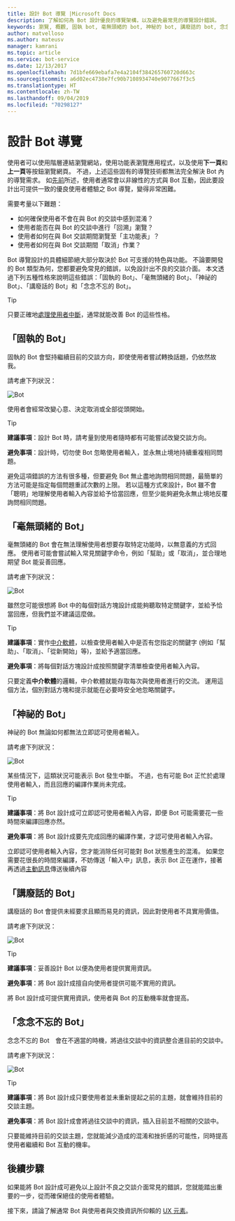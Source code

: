 ```yaml
---
title: 設計 Bot 導覽 |Microsoft Docs
description: 了解如何為 Bot 設計優良的導覽架構，以及避免最常見的導覽設計錯誤。
keywords: 瀏覽, 概觀, 固執 bot, 毫無頭緒的 bot, 神秘的 bot, 講廢話的 bot, 念念不忘的 bot
author: matvelloso
ms.author: mateusv
manager: kamrani
ms.topic: article
ms.service: bot-service
ms.date: 12/13/2017
ms.openlocfilehash: 7d1bfe669ebafa7e4a2104f384265760720d663c
ms.sourcegitcommit: a6d02ec4738e7fc90b7108934740e9077667f3c5
ms.translationtype: HT
ms.contentlocale: zh-TW
ms.lasthandoff: 09/04/2019
ms.locfileid: "70298127"
---
```

# <a name="design-bot-navigation"></a>設計 Bot 導覽

使用者可以使用階層連結瀏覽網站，使用功能表瀏覽應用程式，以及使用**下一頁**和**上一頁**等按鈕瀏覽網頁。 不過，上述這些固有的導覽技術都無法完全解決 Bot 內的導覽需求。 如[先前](~/bot-service-design-conversation-flow.md#handle-interruptions)所述，使用者通常會以非線性的方式與 Bot 互動，因此要設計出可提供一致的優良使用者體驗之 Bot 導覽，變得非常困難。 

需要考量以下難題：

- 如何確保使用者不會在與 Bot 的交談中感到混淆？ 
- 使用者能否在與 Bot 的交談中進行「回溯」瀏覽？ 
- 使用者如何在與 Bot 交談期間瀏覽至「主功能表」？ 
- 使用者如何在與 Bot 交談期間「取消」作業？ 

Bot 導覽設計的具體細節絕大部分取決於 Bot 可支援的特色與功能。 不論要開發的 Bot 類型為何，您都要避免常見的錯誤，以免設計出不良的交談介面。 本文透過下列五種性格來說明這些錯誤：「固執的 Bot」、「毫無頭緒的 Bot」、「神祕的 Bot」、「講廢話的 Bot」和「念念不忘的 Bot」。 

> [!TIP]
> 只要正確地[處理使用者中斷](v4sdk/bot-builder-howto-handle-user-interrupt.md)，通常就能改善 Bot 的這些性格。

## <a name="the-stubborn-bot"></a>「固執的 Bot」

固執的 Bot 會堅持繼續目前的交談方向，即使使用者嘗試轉換話題，仍依然故我。 

請考慮下列狀況： 

![Bot](~/media/bot-service-design-navigation/stubborn-bot-new.png)

使用者會經常改變心意、決定取消或全部從頭開始。 

> [!TIP]
> <b>建議事項</b>：設計 Bot 時，請考量到使用者隨時都有可能嘗試改變交談方向。 
>
> <b>避免事項</b>：設計時，切勿使 Bot 忽略使用者輸入，並永無止境地持續重複相同問題。 

避免這項錯誤的方法有很多種，但要避免 Bot 無止盡地詢問相同問題，最簡單的方法可能是指定每個問題重試次數的上限。 若以這種方式來設計，Bot 雖不會「聰明」地理解使用者輸入內容並給予恰當回應，但至少能夠避免永無止境地反覆詢問相同問題。 

## <a name="the-clueless-bot"></a>「毫無頭緒的 Bot」

毫無頭緒的 Bot 會在無法理解使用者想要存取特定功能時，以無意義的方式回應。 使用者可能會嘗試輸入常見關鍵字命令，例如「幫助」或「取消」，並合理地期望 Bot 能妥善回應。

請考慮下列狀況： 

![Bot](~/media/bot-service-design-navigation/clueless-bot.png)

雖然您可能很想將 Bot 中的每個對話方塊設計成能夠聽取特定關鍵字，並給予恰當回應，但我們並不建議這麼做。 

> [!TIP]
> <b>建議事項</b>：實作[中介軟體](v4sdk/bot-builder-create-middleware.md)，以檢查使用者輸入中是否有您指定的關鍵字 (例如「幫助」、「取消」、「從新開始」等)，並給予適當回應。 
> 
> <b>避免事項</b>：將每個對話方塊設計成按照關鍵字清單檢查使用者輸入內容。 

只要定義**中介軟體**的邏輯，中介軟體就能存取每次與使用者進行的交流。 運用這個方法，個別對話方塊和提示就能在必要時安全地忽略關鍵字。

## <a name="the-mysterious-bot"></a>「神祕的 Bot」

神祕的 Bot 無論如何都無法立即認可使用者輸入。 

請考慮下列狀況： 

![Bot](~/media/bot-service-design-navigation/mysterious-bot.png)

某些情況下，這類狀況可能表示 Bot 發生中斷。 不過，也有可能 Bot 正忙於處理使用者輸入，而且回應的編譯作業尚未完成。 

> [!TIP]
> <b>建議事項</b>：將 Bot 設計成可立即認可使用者輸入內容，即便 Bot 可能需要花一些時間來編譯回應亦然。 
> 
> <b>避免事項</b>：將 Bot 設計成要先完成回應的編譯作業，才認可使用者輸入內容。

立即認可使用者輸入內容，您才能消除任何可能對 Bot 狀態產生的混淆。 如果您需要花很長的時間來編譯，不妨傳送「輸入中」訊息，表示 Bot 正在運作，接著再透過[主動訊息](v4sdk/bot-builder-howto-proactive-message.md)傳送後續內容

## <a name="the-captain-obvious-bot"></a>「講廢話的 Bot」

講廢話的 Bot 會提供未經要求且顯而易見的資訊，因此對使用者不具實用價值。 

請考慮下列狀況：

![Bot](~/media/bot-service-design-navigation/captainobvious-bot.png)

> [!TIP]
> <b>建議事項</b>：妥善設計 Bot 以便為使用者提供實用資訊。 
> 
> <b>避免事項</b>：將 Bot 設計成擅自向使用者提供可能不實用的資訊。

將 Bot 設計成可提供實用資訊，使用者與 Bot 的互動機率就會提高。

## <a name="the-bot-that-cant-forget"></a>「念念不忘的 Bot」

念念不忘的 Bot　會在不適當的時機，將過往交談中的資訊整合進目前的交談中。 

請考慮下列狀況：

![Bot](~/media/bot-service-design-navigation/rememberall-bot.png)

> [!TIP]
> <b>建議事項</b>：將 Bot 設計成只要使用者並未重新提起之前的主題，就會維持目前的交談主題。 
> 
> <b>避免事項</b>：將 Bot 設計成會將過往交談中的資訊，插入目前並不相關的交談中。

只要能維持目前的交談主題，您就能減少造成的混淆和挫折感的可能性，同時提高使用者繼續和 Bot 互動的機率。

## <a name="next-steps"></a>後續步驟

如果能將 Bot 設計成可避免以上設計不良之交談介面常見的錯誤，您就能踏出重要的一步，從而確保絕佳的使用者體驗。 

接下來，請論了解通常 Bot 與使用者與交換資訊所仰賴的 [UX 元素](~/bot-service-design-user-experience.md)。 
